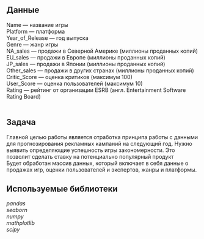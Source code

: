 ## Данные

Name — название игры<br>
Platform — платформа<br>
Year_of_Release — год выпуска<br>
Genre — жанр игры<br>
NA_sales — продажи в Северной Америке (миллионы проданных копий)<br>
EU_sales — продажи в Европе (миллионы проданных копий)<br>
JP_sales — продажи в Японии (миллионы проданных копий)<br>
Other_sales — продажи в других странах (миллионы проданных копий)<br>
Critic_Score — оценка критиков (максимум 100)<br>
User_Score — оценка пользователей (максимум 10)<br>
Rating — рейтинг от организации ESRB (англ. Entertainment Software Rating Board)<br>
<br>
## Задача

Главной целью работы является отработка принципа работы с данными для прогнозирования рекламных кампаний на следующий год. Нужно выявить определяющие успешность игры закономерности. Это позволит сделать ставку на потенциально популярный продукт <br>
Будет обработан массив данных, который включает в себя данные о продажах игр, оценки пользователей и экспертов, жанры и платформы. 

## Используемые библиотеки
*pandas* <br>
*seaborn* <br>
*numpy* <br>
*mathplotlib* <br>
*scipy*